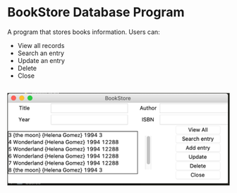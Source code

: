 # BookStore Database Program 

A program that stores books information.
Users can:
* View all records
* Search an entry
* Update an entry
* Delete
* Close
<br /><br />

<img src="program.png" alt="program screenshot">